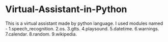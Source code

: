 # Virtual-Assistant-in-Python
This is a virtual assistant made by python language.
I used modules named -
1.speech_recognition.
2.os.
3.gtts.
4.playsound.
5.datetime.
6.warnings.
7.calendar.
8.random.
9.wikipedia.
